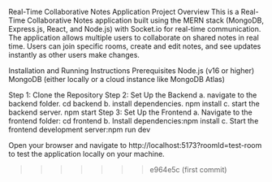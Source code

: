 
Real-Time Collaborative Notes Application
Project Overview
This is a Real-Time Collaborative Notes application built using the MERN stack (MongoDB, Express.js, React, and Node.js) with Socket.io for real-time communication. The application allows multiple users to collaborate on shared notes in real time. Users can join specific rooms, create and edit notes, and see updates instantly as other users make changes.

Installation and Running Instructions
Prerequisites
Node.js (v16 or higher)
MongoDB (either locally or a cloud instance like MongoDB Atlas)

Step 1: Clone the Repository
Step 2: Set Up the Backend
  a. navigate to the backend folder. cd backend
  b. install dependencies. npm install
  c. start the backend server. npm start
Step 3: Set Up the Frontend
  a. Navigate to the frontend folder: cd frontend
  b. Install dependencies:npm install
  c. Start the frontend development server:npm run dev

Open your browser and navigate to http://localhost:5173?roomId=test-room to test the application locally on your machine.
>>>>>>> e964e5c (first commit)
